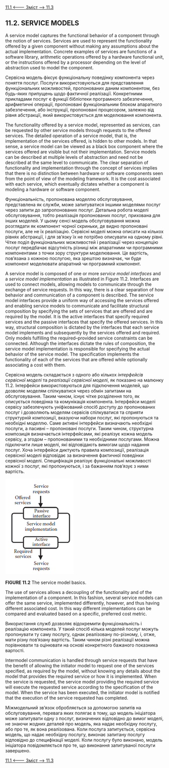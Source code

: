 [11.1 <--- ](11_1.md) [   Зміст   ](README.md) [--> 11.3](11_3.md)

## 11.2. SERVICE MODELS

A service model captures the functional behavior of a component through the notion of services. Services are used to represent the functionality offered by a given component without making any assumptions about the actual implementation. Concrete examples of services are functions of a software library, arithmetic operations offered by a hardware functional unit, or the instructions offered by a processor depending on the level of abstraction used to model the component.

Сервісна модель фіксує функціональну поведінку компонента через поняття послуг. Послуги використовуються для представлення функціональних можливостей, пропонованих даним компонентом, без будь-яких припущень щодо фактичної реалізації. Конкретними прикладами послуг є функції бібліотеки програмного забезпечення, арифметичні операції, пропоновані функціональним блоком апаратного забезпечення, або інструкції, пропоновані процесором, залежно від рівня абстракції, який використовується для моделювання компонента.

The functionality offered by a service model, represented as services, can be requested by other service models through requests to the offered services. The detailed operation of a service model, that is, the implementation of the services offered, is hidden to other models. In that sense, a service model can be viewed as a black box component where the services offered are visible but not their implementation. Service models can be described at multiple levels of abstraction and need not be described at the same level to communicate. The clear separation of functionality and implementation through the concept of services implies that there is no distinction between hardware or software components seen from the point of view of the modeling framework. It is the cost associated with each service, which eventually dictates whether a component is modeling a hardware or software component.

Функціональність, пропонована моделлю обслуговування, представлена як служби, може запитуватися іншими моделями послуг через запити до запропонованих послуг. Детальна робота моделі обслуговування, тобто реалізація пропонованих послуг, прихована для інших моделей. У цьому сенсі модель обслуговування можна розглядати як компонент чорної скриньки, де видно пропоновані послуги, але не їх реалізацію. Сервісні моделі можна описати на кількох рівнях абстракції, і для зв’язку їх не потрібно описувати на одному рівні. Чітке поділ функціональних можливостей і реалізації через концепцію послуг передбачає відсутність різниці між апаратними чи програмними компонентами з точки зору структури моделювання. Це вартість, пов’язана з кожною послугою, яка зрештою визначає, чи буде компонент моделювати апаратний чи програмний компонент.

A service model is composed of one or more *service model interfaces* and a *service model implementation* as illustrated in Figure 11.2. Interfaces are used to connect models, allowing models to communicate through the exchange of service requests. In this way, there is a clear separation of how behavior and communication of a component is described. The service model interfaces provide a uniform way of accessing the services offered and enabling service models to communicate and facilitate structural composition by specifying the sets of services that are offered and are required by the model. It is the active interfaces that specify required services and the passive interfaces that specify the offered services. In this way, structural composition is dictated by the interfaces that each service model implements and subsequently by the services offered and required. Only models fulfilling the required–provided service constraints can be connected. Although the interfaces dictate the rules of composition, the service model implementation is responsible for specifying the actual behavior of the service model. The specification implements the functionality of each of the services that are offered while optionally associating a cost with them.

Сервісна модель складається з одного або кількох *інтерфейсів сервісної моделі* та *реалізації сервісної моделі*, як показано на малюнку 11.2. Інтерфейси використовуються для підключення моделей, що дозволяє моделям спілкуватися через обмін запитами на обслуговування. Таким чином, існує чітке розділення того, як описується поведінка та комунікація компонента. Інтерфейси моделі сервісу забезпечують уніфікований спосіб доступу до пропонованих послуг і дозволяють моделям сервісів спілкуватися та сприяти структурній композиції, вказуючи набори послуг, які пропонуються та необхідні моделлю. Саме активні інтерфейси визначають необхідні послуги, а пасивні – пропоновані послуги. Таким чином, структурна композиція визначається інтерфейсами, які реалізує кожна модель сервісу, а згодом – пропонованими та необхідними послугами. Можна підключити лише моделі, які відповідають вимогам щодо надання послуг. Хоча інтерфейси диктують правила композиції, реалізація сервісної моделі відповідає за визначення фактичної поведінки сервісної моделі. Специфікація реалізує функціональні можливості кожної з послуг, які пропонуються, і за бажанням пов’язує з ними вартість.

![image-20220822182753549](media/image-20220822182753549.png)

**FIGURE 11.2** The service model basics.

The use of services allows a decoupling of the functionality and of the implementation of a component. In this fashion, several service models can offer the same service, implemented differently, however, and thus having different associated cost. In this way different implementations can be compared and evaluated based on a specific, preferred cost metric.

Використання служб дозволяє відокремити функціональність і реалізацію компонента. У такий спосіб кілька моделей послуг можуть пропонувати ту саму послугу, однак реалізовану по-різному, і, отже, мати різну пов’язану вартість. Таким чином різні реалізації можна порівнювати та оцінювати на основі конкретного бажаного показника вартості.

Intermodel communication is handled through service requests that have the benefit of allowing the initiator model to request one of the services specified, as required by the model, without knowing any details about the model that provides the required service or how it is implemented. When the service is requested, the service model providing the required service will execute the requested service according to the specification of the model. When the service has been executed, the initiator model is notified that the execution of the service requested has completed.

Міжмодельний зв’язок обробляється за допомогою запитів на обслуговування, перевага яких полягає в тому, що модель ініціатора може запитувати одну з послуг, визначених відповідно до вимог моделі, не знаючи жодних деталей про модель, яка надає необхідну послугу, або про те, як вона реалізована. Коли послуга запитується, сервісна модель, що надає необхідну послугу, виконає запитану послугу відповідно до специфікації моделі. Коли послугу було виконано, модель ініціатора повідомляється про те, що виконання запитуваної послуги завершено.

[11.1 <--- ](11_1.md) [   Зміст   ](README.md) [--> 11.3](11_3.md)